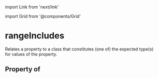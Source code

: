 import Link from 'next/link'
  
import Grid from '@components/Grid'

# rangeIncludes

Relates a property to a class that constitutes (one of) the expected type(s) for values of the property.

## Property of



